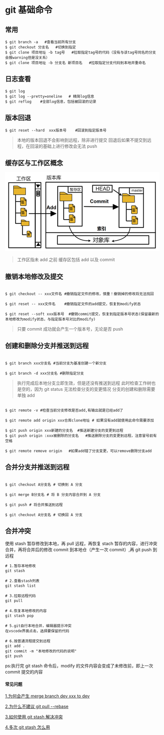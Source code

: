 # git 基础命令

## 常用

```shell
$ git branch -a   #查看当前所有分支
$ git checkout 分支名   #切换到指定
$ git clone 项目地址 -b tag号   #拉取指定tag号的代码（没有与该tag号同名的分支会报warning但是没关系）
$ git clone 项目地址 -b 分支名 新项目名   #拉取指定分支代码到本地并重命名
```

## 日志查看

```shell
$ git log
$ git log --pretty=oneline   # 精简log信息
$ git reflog    #全部log信息，包括被回滚的记录
```

## 版本回退

```shell
$ git reset --hard  xxx版本号    #回滚到指定版本号
```

> 本地的版本回退不会影响到远程，除非进行提交
> 回退后如果不提交到远程，在回滚的基础上进行修改会无法 push

## 缓存区与工作区概念

![缓存区与工作区概念](./image/git_workspace.png)

> 工作区指未 add 之前
> 缓存区包括 add 以及 commit

## 撤销本地修改及提交

```shell

$ git checkout -- xxx文件名 #撤销指定文件的修改，慎重！撤销掉的修改将无法找回

$ git reset -- xxx文件名    #撤销指定文件的add提交，恢复到modify状态

$ git reset --soft xxx版本号  #撤销commit提交，恢复到指定版本号状态(保留最新的本地修改为modify状态，与指定版本号对比的modify)

```

> 只要 commit 成功就会产生一个版本号，无论是否 push

## 创建和删除分支并推送到远程

```shell

$ git branch xxx分支名 #当前分支为基准创建一个新分支

$ git branch -d xxx分支名 #删除指定分支

```

> 执行完成后本地分支立即生效，但是还没有推送到远程
> 此时检查工作树也是空的，因为 git status 无法检查分支的变更情况
> 分支的创建和删除需要单独 add

```shell

$ git remote -v #检查当前分支修改是否add,有输出就是已经add了

$ git remote add origin xxx仓库clone地址 # 如果没有add就使用此命令需要添加

$ git push origin xxx新建的分支名  #推送新建分支的变更到远程
$ git push origin :xxx被删除的分支名   #推送删除分支的变更到远程，注意冒号前有空格

$ git remote remove origin   #如果add错了分支变更，可以remove删除分支add

```

## 合并分支并推送到远程

```shell

$ git checkout A分支名 # 切换到 A 分支

$ git merge B分支名 # 将 B 分支内容合并到 A 分支

$ git push # 将合并推送到远程

$ git checkout A分支名 # 切换回 A 分支

```

## 合并冲突

使用 stash 暂存修改到本地，再 pull 远程，再恢复 stach 暂存的内容，进行冲突合并，再将合并后的修改 commit 到本地仓（产生一次 commit）,再 git push 到远程

```shell
# 1.暂存本地修改
git stash

# 2.查看stash列表
git stash list

# 3.拉取远程代码
git pull

# 4.恢复本地修改的内容
git stash pop

# 5.git自行本地合并，编辑器提示冲突
在vscode界面点击，选择要保留的代码

# 6.按普通流程提交到远程
git add .
git commit -m "本地修改的代码的说明"
git push

```

ps:执行完 git stash 命令后，modify 的文件内容会变成了未修改前，即上一次 commit 提交的内容

#### 常见问题

[1.为何会产生 merge branch dev xxx to dev](http://blog.dreamoon.top/2020/05/31/AvoidMergeMessage/)

[2.为什么不建议 git pull --rebase](https://stackoverflow.com/questions/15439527/git-why-merge-branch-master-of-when-pull-and-push)

[3.如何使用 git stash 解决冲突](https://blog.csdn.net/cnds123321/article/details/110743787)

[4.多次 git stash 怎么用](https://blog.csdn.net/daguanjia11/article/details/73810577)
